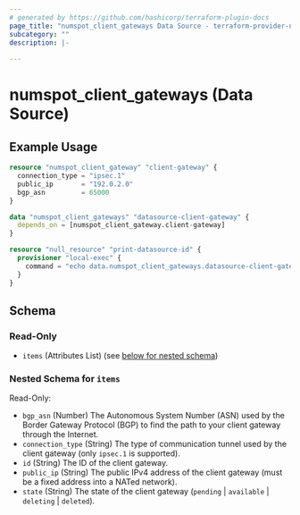 ```yaml
---
# generated by https://github.com/hashicorp/terraform-plugin-docs
page_title: "numspot_client_gateways Data Source - terraform-provider-numspot"
subcategory: ""
description: |-
  
---
```


# numspot_client_gateways (Data Source)



## Example Usage

```terraform
resource "numspot_client_gateway" "client-gateway" {
  connection_type = "ipsec.1"
  public_ip       = "192.0.2.0"
  bgp_asn         = 65000
}

data "numspot_client_gateways" "datasource-client-gateway" {
  depends_on = [numspot_client_gateway.client-gateway]
}

resource "null_resource" "print-datasource-id" {
  provisioner "local-exec" {
    command = "echo data.numspot_client_gateways.datasource-client-gateway.items.0.id"
  }
}
```

<!-- schema generated by tfplugindocs -->
## Schema

### Read-Only

- `items` (Attributes List) (see [below for nested schema](#nestedatt--items))

<a id="nestedatt--items"></a>
### Nested Schema for `items`

Read-Only:

- `bgp_asn` (Number) The Autonomous System Number (ASN) used by the Border Gateway Protocol (BGP) to find the path to your client gateway through the Internet.
- `connection_type` (String) The type of communication tunnel used by the client gateway (only `ipsec.1` is supported).
- `id` (String) The ID of the client gateway.
- `public_ip` (String) The public IPv4 address of the client gateway (must be a fixed address into a NATed network).
- `state` (String) The state of the client gateway (`pending` \| `available` \| `deleting` \| `deleted`).

